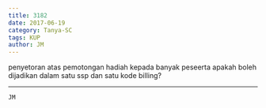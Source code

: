 ```yaml
---
title: 3182
date: 2017-06-19
category: Tanya-SC
tags: KUP
author: JM
---
```


penyetoran atas pemotongan hadiah kepada banyak peseerta apakah boleh dijadikan dalam satu ssp dan satu kode billing?

---



`JM`
